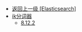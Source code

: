 - [返回上一级 [Elasticsearch]](page/后端/SQL/Elasticsearch/)
- [ik分词器](page/后端/SQL/Elasticsearch/ik分词器/)
  - [8.12.2](page/后端/SQL/Elasticsearch/ik分词器/8.12.2/)
